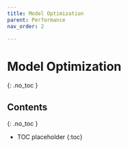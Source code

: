 ```yaml
---
title: Model Optimization
parent: Performance
nav_order: 2

---
```

# Model Optimization
{: .no_toc }

## Contents
{: .no_toc }

* TOC placeholder
{:toc}